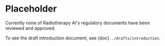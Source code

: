 # Placeholder

Currently none of Radiotherapy AI's regulatory documents have been reviewed and
approved.

To see the draft introduction document, see
{doc}`../drafts/introduction`.
